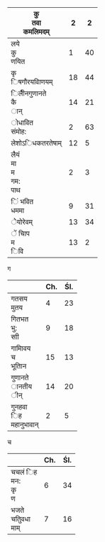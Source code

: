 | कु<br/>तवा<br/>कमलिमदम्           | 2   | 2   |
| --------------------------------- | --- | --- |
| लये<br/>कु<br/>णयित               | 1   | 40  |
| कृ<br/>िषगौरयवािणयम्              | 18  | 44  |
| िलैीनगुणानते<br/>कै<br/>ान्       | 14  | 21  |
| ोधावित<br/>संमोह:                 | 2   | 63  |
| लेशोऽिधकतरतेषाम्                  | 12  | 5   |
| लैयं<br/>मा<br/>म<br/>गम:<br/>पाथ | 2   | 3   |
| िं भवित<br/>धममा                  | 9   | 31  |
| ेेयोरेवम्                         | 13  | 34  |
| ें चािप<br/>म<br/>िवि             | 13  | 2   |

ग

|                               | Ch. | Śl. |
| ----------------------------- | --- | --- |
| गतसय<br/>मुतय                 | 4   | 23  |
| गितभत<br/>भु:<br/>साी         | 9   | 18  |
| गामािवय<br/>च<br/>भूतािन      | 15  | 13  |
| गुणानते<br/>ानतीय<br/>ीन्     | 14  | 20  |
| गुनहवा<br/>िह<br/>महानुभावान् | 2   | 5   |

च

|                              | Ch. | Śl. |
| ---------------------------- | --- | --- |
| चचलं िह<br/>मन:<br/>कृ<br/>ण | 6   | 34  |
| भजते<br/>चतुिवधा<br/>माम्    | 7   | 16  |

